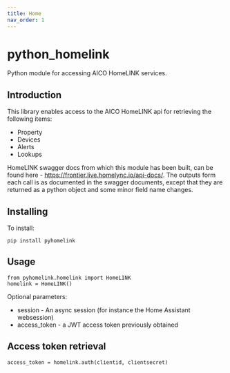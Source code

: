```yaml
---
title: Home
nav_order: 1
---
```


# python_homelink
Python module for accessing AICO HomeLINK services.

## Introduction

This library enables access to the AICO HomeLINK api for retrieving the following items:
* Property
* Devices
* Alerts
* Lookups

HomeLINK swagger docs from which this module has been built, can be found here - https://frontier.live.homelync.io/api-docs/. The outputs form each call is as documented in the swagger documents, except that they are returned as a python object and some minor field name changes.

## Installing

To install:

```
pip install pyhomelink
```

## Usage

```
from pyhomelink.homelink import HomeLINK
homelink = HomeLINK()
```
Optional parameters:
* session - An async session (for instance the Home Assistant websession)
* access_token - a JWT access token previously obtained

## Access token retrieval

```
access_token = homelink.auth(clientid, clientsecret)
```

